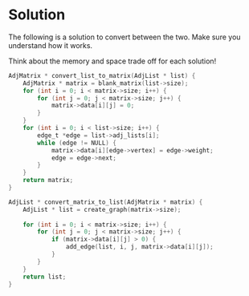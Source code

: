 # Solution

The following is a solution to convert between the two. Make sure you understand how it works. 

Think about the memory and space trade off for each solution! 


```c
AdjMatrix * convert_list_to_matrix(AdjList * list) {
    AdjMatrix * matrix = blank_matrix(list->size);
    for (int i = 0; i < matrix->size; i++) {
        for (int j = 0; j < matrix->size; j++) {
            matrix->data[i][j] = 0;
        }
    }
    for (int i = 0; i < list->size; i++) {
        edge_t *edge = list->adj_lists[i];
        while (edge != NULL) {
            matrix->data[i][edge->vertex] = edge->weight;
            edge = edge->next;
        }
    }
    return matrix;
}

AdjList * convert_matrix_to_list(AdjMatrix * matrix) {
    AdjList * list = create_graph(matrix->size);
    
    for (int i = 0; i < matrix->size; i++) {
        for (int j = 0; j < matrix->size; j++) {
            if (matrix->data[i][j] > 0) {
                add_edge(list, i, j, matrix->data[i][j]);
            }
        }
    }
    return list;
}
```